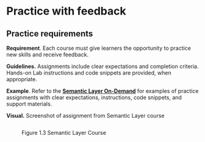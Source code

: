 # Practice with feedback

## Practice requirements

**Requirement**. Each course must give learners the opportunity to practice new skills and receive feedback.

**Guidelines.** Assignments include clear expectations and completion criteria. Hands-on Lab instructions and code snippets are provided, when appropriate.

**Example**. Refer to the [**Semantic Layer On-Demand**](https://learn.getdbt.com/learn/course/semantic-layer/semantic-models/semantic-models?page=7) for examples of practice assignments with clear expectations, instructions, code snippets, and support materials.

**Visual.** Screenshot of assignment from Semantic Layer course

<figure><img src="https://dbt-learn.gitbook.io/~gitbook/image?url=https%3A%2F%2F3986985921-files.gitbook.io%2F%7E%2Ffiles%2Fv0%2Fb%2Fgitbook-x-prod.appspot.com%2Fo%2Fspaces%252Fjsdlypj4aKeAMnimG89N%252Fuploads%252FCObNULmi41KwgSGFfArQ%252FSemantic%2520Layer%2520Hands-On%2520Practice.png%3Falt%3Dmedia%26token%3D86a0c0b4-e35c-4ce5-ae89-b21e914f2e07&#x26;width=768&#x26;dpr=4&#x26;quality=100&#x26;sign=17d8b218&#x26;sv=1" alt=""><figcaption><p>Figure 1.3 Semantic Layer Course</p></figcaption></figure>

